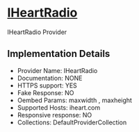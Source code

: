 # [IHeartRadio](https://iheart.com)

IHeartRadio Provider

## Implementation Details

- Provider
Name: IHeartRadio
- Documentation: NONE
- HTTPS support: YES
- Fake Response: NO
- Oembed Params: maxwidth , maxheight
- Supported Hosts: iheart.com
- Responsive response: NO
- Collections: DefaultProviderCollection


